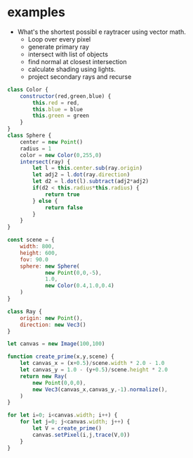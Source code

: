 # examples

* What's the shortest possibl
  e raytracer using vector math. 
    * Loop over every pixel
    * generate primary ray
    * intersect with list of objects
    * find normal at closest intersection
    * calculate shading using lights.
    * project secondary rays and recurse


```javascript
class Color {
    constructor(red,green,blue) {
        this.red = red,
        this.blue = blue
        this.green = green
    }
}
class Sphere {
    center = new Point()
    radius = 1
    color = new Color(0,255,0)
    intersect(ray) {
        let l = this.center.sub(ray.origin)
        let adj2 = l.dot(ray.direction)
        let d2 = l.dot(l).subtract(adj2*adj2)
        if(d2 < this.radius*this.radius) {
            return true
        } else {
            return false            
        }
    }
}

const scene = {
    width: 800,
    height: 600,
    fov: 90.0
    sphere: new Sphere(
            new Point(0,0,-5),
            1.0,
            new Color(0.4,1.0,0.4)
    )
}

class Ray {
    origin: new Point(),
    direction: new Vec3()
}

let canvas = new Image(100,100)

function create_prime(x,y,scene) {
    let canvas_x = (x+0.5)/scene.width * 2.0 - 1.0
    let canvas_y = 1.0 - (y+0.5)/scene.height * 2.0
    return new Ray(
        new Point(0,0,0),
        new Vec3(canvas_x,canvas_y,-1).normalize(),
    )
}

for let i=0; i<canvas.width; i++) {
    for let j=0; j<canvas.width; j++) {
        let V = create_prime()
        canvas.setPixel(i,j,trace(V,0))
    }
}
```

